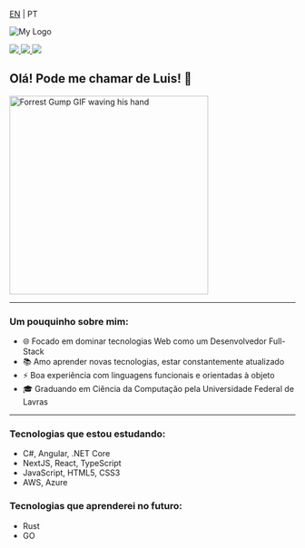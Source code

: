 <p>
  <a href="https://github.com/luis-saes/luis-saes/blob/main/README.md">EN</a> | PT
</p>

![My Logo](https://i.imgur.com/y1SyDdA.png)

<a href="https://www.linkedin.com/in/luis-saes/">
  <img src="https://img.shields.io/badge/Luis Saes-blue?style=flat-square&logo=linkedin&labelColor=blue">
</a>

<a href="https://medium.com/@luisaes">
  <img src="https://img.shields.io/badge/-@luisaes-000?style=flat&labelColor=000000&logo=Medium">
</a>

<a href="https://luis-saes.github.io/developer-portfolio/">
  <img src="https://img.shields.io/badge/My%20Developer%20Portfolio-%230096ff">
</a>


## Olá! Pode me chamar de Luis! 👋

<img alt="Forrest Gump GIF waving his hand" src="http://www.reactiongifs.com/r/fgwv.gif" width=350/>

---

### Um pouquinho sobre mim:
* 🌐 Focado em dominar tecnologias Web como um Desenvolvedor Full-Stack 
* 📚 Amo aprender novas tecnologias, estar constantemente atualizado
* ⚡ Boa experiência com linguagens funcionais e orientadas à objeto
* 🎓 Graduando em Ciência da Computação pela Universidade Federal de Lavras

---
### Tecnologias que estou estudando:

* C#, Angular, .NET Core
* NextJS, React, TypeScript
* JavaScript, HTML5, CSS3
* AWS, Azure

### Tecnologias que aprenderei no futuro:

* Rust
* GO
